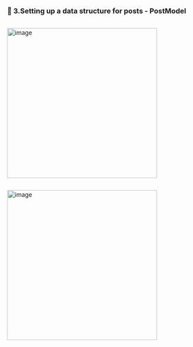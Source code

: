 ### 🔷 3.Setting up a data structure for posts - PostModel

```swift

```

<img width="350" alt="image" src="">

```swift

```

<img width="350" alt="image" src="">
